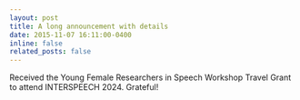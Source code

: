 ```yaml
---
layout: post
title: A long announcement with details
date: 2015-11-07 16:11:00-0400
inline: false
related_posts: false
---
```

Received the Young Female Researchers in Speech Workshop Travel Grant to attend INTERSPEECH 2024. Grateful!
